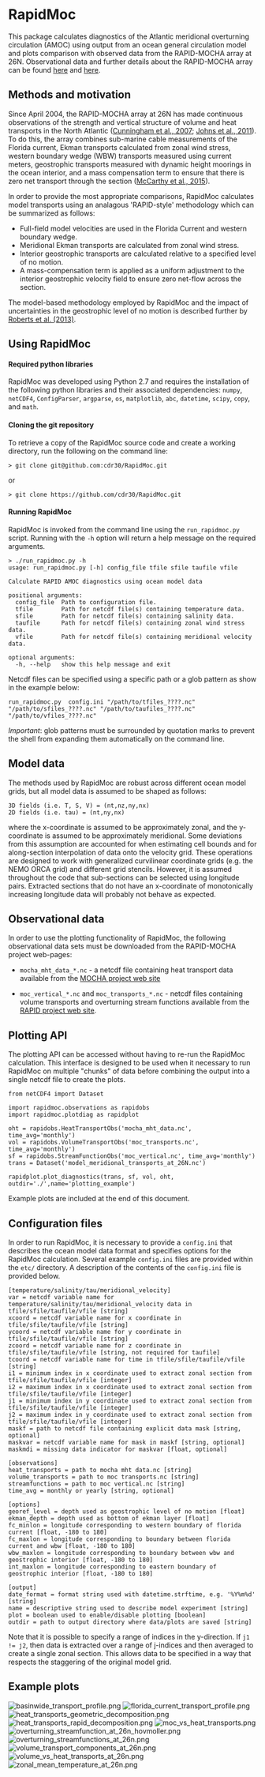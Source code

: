 # RapidMoc
This package calculates diagnostics of the Atlantic meridional overturning circulation (AMOC) using output from an ocean general circulation model and plots comparison with observed data from the RAPID-MOCHA array at 26N. Observational data and further details about the RAPID-MOCHA array can be found [here](http://www.rapid.ac.uk/) and [here](https://www.rsmas.miami.edu/users/mocha/mocha_results.htm).

## Methods and motivation

Since April 2004, the RAPID-MOCHA array at 26N has made continuous observations of the strength and vertical structure of volume and heat transports in the North Atlantic ([Cunningham et al., 2007](http://science.sciencemag.org/content/317/5840/935); [Johns et al., 2011](http://journals.ametsoc.org/doi/abs/10.1175/2010JCLI3997.1)).  To do this, the array combines sub-marine cable measurements of the Florida current, Ekman transports calculated from zonal wind stress, western boundary wedge (WBW) transports measured using current meters, geostrophic transports measured with dynamic height moorings in the ocean interior, and a mass compensation term to ensure that there is zero net transport through the section ([McCarthy et al., 2015](http://www.sciencedirect.com/science/article/pii/S0079661114001694)).

In order to provide the most appropriate comparisons, RapidMoc calculates model transports using an analagous 'RAPID-style' methodology which can be summarized as follows:

* Full-field model velocities are used in the Florida Current and western boundary wedge.
* Meridional Ekman transports are calculated from zonal wind stress.
* Interior geostrophic transports are calculated relative to a specified level of no motion.
* A mass-compensation term is applied as a uniform adjustment to the interior geostrophic velocity field to ensure zero net-flow across the section.

The model-based methodology employed by RapidMoc and the impact of uncertainties in the geostrophic level of no motion is described further by [Roberts et al. (2013)](http://onlinelibrary.wiley.com/doi/10.1002/grl.50930/full).

## Using RapidMoc
#### Required python libraries
RapidMoc was developed using Python 2.7 and requires the installation of the following python libraries and their associated dependencies: `numpy`, `netCDF4`, `ConfigParser`, `argparse`, `os`, `matplotlib`, `abc`, `datetime`, `scipy`, `copy`, and `math`. 


#### Cloning the git repository
To retrieve a copy of the RapidMoc source code and create a working directory, run the following on the command line: 

```> git clone git@github.com:cdr30/RapidMoc.git```

or 

```> git clone https://github.com/cdr30/RapidMoc.git```


#### Running RapidMoc
RapidMoc is invoked from the command line using the `run_rapidmoc.py` script. Running with the `-h` option will return a help message on the required arguments.

```
> ./run_rapidmoc.py -h 
usage: run_rapidmoc.py [-h] config_file tfile sfile taufile vfile

Calculate RAPID AMOC diagnostics using ocean model data

positional arguments:
  config_file  Path to configuration file.
  tfile        Path for netcdf file(s) containing temperature data.
  sfile        Path for netcdf file(s) containing salinity data.
  taufile      Path for netcdf file(s) containing zonal wind stress data.
  vfile        Path for netcdf file(s) containing meridional velocity data.

optional arguments:
  -h, --help   show this help message and exit
```

Netcdf files can be specified using a specific path or a glob pattern as show in the example below:
```
run_rapidmoc.py  config.ini "/path/to/tfiles_????.nc" "/path/to/sfiles_????.nc" "/path/to/taufiles_????.nc" "/path/to/vfiles_????.nc" 
```

*Important*: glob patterns must be surrounded by quotation marks to prevent the shell from expanding them automatically on the command line. 


## Model data
The methods used by RapidMoc are robust across different ocean model grids, but all model data is assumed to be shaped as follows:

```
3D fields (i.e. T, S, V) = (nt,nz,ny,nx)
2D fields (i.e. tau) = (nt,ny,nx)

```
where the x-coordinate is assumed to be approximately zonal, and the y-coordinate is assumed to be approximately meridional. Some deviations from this assumption are accounted for when estimating cell bounds and for along-section interpolation of data onto the velocity grid. These operations are designed to work with generalized curvilinear coordinate grids (e.g. the NEMO ORCA grid) and different grid stencils. However, it is assumed throughout the code that sub-sections can be selected using longitude pairs. Extracted sections that do not have an x-coordinate of monotonically increasing longitude data will probably not behave as expected.

## Observational data
In order to use the plotting functionality of RapidMoc, the following observational data sets must be downloaded from the RAPID-MOCHA project web-pages:

* `mocha_mht_data_*.nc` - a netcdf file containing heat transport data available from the [MOCHA project web site](https://www.rsmas.miami.edu/users/mocha/mocha_results.htm)  

* `moc_vertical_*.nc` and `moc_transports_*.nc` - netcdf files containing volume transports and overturning stream functions available from the [RAPID project web site](http://www.rapid.ac.uk/rapidmoc/rapid_data/datadl.php).

## Plotting API
The plotting API can be accessed without having to re-run the RapidMoc calculation.  This interface is designed to be used when it necessary to run RapidMoc on multiple "chunks" of data before combining the output into a single netcdf file to create the plots.


```
from netCDF4 import Dataset

import rapidmoc.observations as rapidobs
import rapidmoc.plotdiag as rapidplot

oht = rapidobs.HeatTransportObs('mocha_mht_data.nc', time_avg='monthly')
vol = rapidobs.VolumeTransportObs('moc_transports.nc', time_avg='monthly')
sf = rapidobs.StreamFunctionObs('moc_vertical.nc', time_avg='monthly')
trans = Dataset('model_meridional_transports_at_26N.nc')

rapidplot.plot_diagnostics(trans, sf, vol, oht, outdir='./',name='plotting_example')

```

Example plots are included at the end of this document.

## Configuration files
In order to run RapidMoc, it is necessary to provide a `config.ini` that describes the ocean model data format and specifies options for the RapidMoc calculation. Several example `config.ini` files are provided within the  `etc/` directory. A description of the contents of the `config.ini` file is provided below.

```
[temperature/salinity/tau/meridional_velocity]
var = netcdf variable name for temperature/salinity/tau/meridional_velocity data in tfile/sfile/taufile/vfile [string]
xcoord = netcdf variable name for x coordinate in tfile/sfile/taufile/vfile [string]
ycoord = netcdf variable name for y coordinate in tfile/sfile/taufile/vfile [string]
zcoord = netcdf variable name for z coordinate in tfile/sfile/taufile/vfile [string, not required for taufile]
tcoord = netcdf variable name for time in tfile/sfile/taufile/vfile [string]
i1 = minimum index in x coordinate used to extract zonal section from tfile/sfile/taufile/vfile [integer]
i2 = maximum index in x coordinate used to extract zonal section from tfile/sfile/taufile/vfile [integer]
j1 = minimum index in y coordinate used to extract zonal section from tfile/sfile/taufile/vfile [integer]
j2 = maximum index in y coordinate used to extract zonal section from tfile/sfile/taufile/vfile [integer] 
maskf = path to netcdf file containing explicit data mask [string, optional]
maskvar = netcdf variable name for mask in maskf [string, optional]
maskmdi = missing data indicator for maskvar [float, optional]

[observations]
heat_transports = path to mocha mht data.nc [string]
volume_transports = path to moc transports.nc [string]
streamfunctions = path to moc vertical.nc [string]
time_avg = monthly or yearly [string, optional]

[options]
georef_level = depth used as geostrophic level of no motion [float]
ekman_depth = depth used as bottom of ekman layer [float]
fc_minlon = longitude corresponding to western boundary of florida current [float, -180 to 180]
fc_maxlon = longitude corresponding to boundary between florida current and wbw [float, -180 to 180]
wbw_maxlon = longitude corresponding to boundary between wbw and geostrophic interior [float, -180 to 180]
int_maxlon = longitude corresponding to eastern boundary of geostrophic interior [float, -180 to 180]

[output]
date_format = format string used with datetime.strftime, e.g. '%Y%m%d' [string]
name = descriptive string used to describe model experiment [string]
plot = boolean used to enable/disable plotting [boolean] 
outdir = path to output directory where data/plots are saved [string]
```

Note that it is possible to specify a range of indices in the y-direction. If `j1 != j2`, then data is extracted over a range of j-indices and then averaged to create a single zonal section. This allows data to be specified in a way that respects the staggering of the original model grid. 

## Example plots
![basinwide_transport_profile.png](example_plots/basinwide_transport_profile.png)
![florida_current_transport_profile.png](example_plots/florida_current_transport_profile.png)
![heat_transports_geometric_decomposition.png](example_plots/heat_transports_geometric_decomposition.png)
![heat_transports_rapid_decomposition.png](example_plots/heat_transports_rapid_decomposition.png)
![moc_vs_heat_transports.png](example_plots/moc_vs_heat_transports.png)
![overturning_streamfunction_at_26n_hovmoller.png](example_plots/overturning_streamfunction_at_26n_hovmoller.png)
![overturning_streamfunctions_at_26n.png](example_plots/overturning_streamfunctions_at_26n.png)
![volume_transport_components_at_26n.png](example_plots/volume_transport_components_at_26n.png)
![volume_vs_heat_transports_at_26n.png](example_plots/volume_vs_heat_transports_at_26n.png)
![zonal_mean_temperature_at_26n.png](example_plots/zonal_mean_temperature_at_26n.png)
